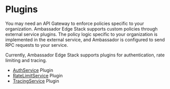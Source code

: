 # Plugins

You may need an API Gateway to enforce policies specific to your organization. Ambassador Edge Stack supports custom policies through external service plugins. The policy logic specific to your organization is implemented in the external service, and Ambassador is configured to send RPC requests to your service.

Currently, Ambassador Edge Stack supports plugins for authentication, rate limiting and tracing.

* [AuthService](../auth-service) Plugin
* [RateLimitService](../rate-limit-service) Plugin
* [TracingService](../tracing-service) Plugin
